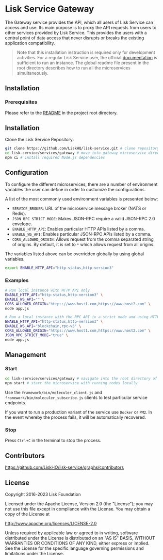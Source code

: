 # Lisk Service Gateway

The Gateway service provides the API, which all users of Lisk Service can access and use. Its main purpose is to proxy the API requests from users to other services provided by Lisk Service. This provides the users with a central point of data access that never disrupts or breaks the existing application compatibility.

> Note that this installation instruction is required only for development activities. For a regular Lisk Service user, the official [documentation](https://lisk.com/documentation/lisk-service/) is sufficient to run an instance. The global readme file present in the root directory describes how to run all the microservices simultaneously.

## Installation

### Prerequisites

Please refer to the [README](../../README.md) in the project root directory.

## Installation

Clone the Lisk Service Repository:

```bash
git clone https://github.com/LiskHQ/lisk-service.git # clone repository
cd lisk-service/services/gateway # move into gateway microservice directory
npm ci # install required Node.js dependencies
```

## Configuration

To configure the different microservices, there are a number of environment variables the user can define in order to customize the configurations.

A list of the most commonly used environment variables is presented below:

- `SERVICE_BROKER`: URL of the microservice message broker (NATS or Redis).
- `JSON_RPC_STRICT_MODE`: Makes JSON-RPC require a valid JSON-RPC 2.0 envelope.
- `ENABLE_HTTP_API`: Enables particular HTTP APIs listed by a comma.
- `ENABLE_WS_API`: Enables particular JSON-RPC APIs listed by a comma.
- `CORS_ALLOWED_ORIGIN`: Allows request from the comma separated string of origins. By default, it is set to `*` which allows request from all origins.

The variables listed above can be overridden globally by using global variables.

```bash
export ENABLE_HTTP_API="http-status,http-version3"
```

### Examples

```bash
# Run local instance with HTTP API only
ENABLE_HTTP_API="http-status,http-version3" \
ENABLE_WS_API="" \
CORS_ALLOWED_ORIGIN="https://www.host1.com,https://www.host2.com" \
node app.js
```

```bash
# Run a local instance with the RPC API in a strict mode and using HTTP
ENABLE_HTTP_API="http-status,http-version3" \
ENABLE_WS_API="blockchain,rpc-v3" \
CORS_ALLOWED_ORIGIN="https://www.host1.com,https://www.host2.com" \
JSON_RPC_STRICT_MODE="true" \
node app.js
```

## Management

### Start

```bash
cd lisk-service/services/gateway # navigate into the root directory of the gateway microservice
npm start # start the microservice with running nodes locally
```

Use the `framework/bin/moleculer_client.js` and `framework/bin/moleculer_subscribe.js` clients to test particular service endpoints.

If you want to run a production variant of the service use `Docker` or `PM2`. In the event whereby the process fails, it will be automatically recovered.

### Stop

Press `Ctrl+C` in the terminal to stop the process.

## Contributors

https://github.com/LiskHQ/lisk-service/graphs/contributors

## License

Copyright 2016-2023 Lisk Foundation

Licensed under the Apache License, Version 2.0 (the "License");
you may not use this file except in compliance with the License.
You may obtain a copy of the License at

http://www.apache.org/licenses/LICENSE-2.0

Unless required by applicable law or agreed to in writing, software
distributed under the License is distributed on an "AS IS" BASIS,
WITHOUT WARRANTIES OR CONDITIONS OF ANY KIND, either express or implied.
See the License for the specific language governing permissions and
limitations under the License.

[lisk documentation site]: https://lisk.com/documentation
